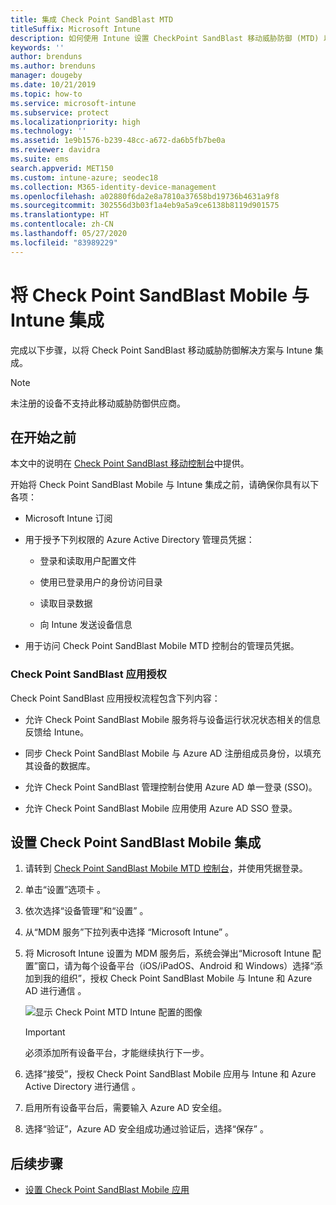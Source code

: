 ```yaml
---
title: 集成 Check Point SandBlast MTD
titleSuffix: Microsoft Intune
description: 如何使用 Intune 设置 CheckPoint SandBlast 移动威胁防御 (MTD) 以控制移动设备对公司资源的访问。
keywords: ''
author: brenduns
ms.author: brenduns
manager: dougeby
ms.date: 10/21/2019
ms.topic: how-to
ms.service: microsoft-intune
ms.subservice: protect
ms.localizationpriority: high
ms.technology: ''
ms.assetid: 1e9b1576-b239-48cc-a672-da6b5fb7be0a
ms.reviewer: davidra
ms.suite: ems
search.appverid: MET150
ms.custom: intune-azure; seodec18
ms.collection: M365-identity-device-management
ms.openlocfilehash: a02880f6da2e8a7810a37658bd19736b4631a9f8
ms.sourcegitcommit: 302556d3b03f1a4eb9a5a9ce6138b8119d901575
ms.translationtype: HT
ms.contentlocale: zh-CN
ms.lasthandoff: 05/27/2020
ms.locfileid: "83989229"
---
```

# <a name="integrate-check-point-sandblast-mobile-with-intune"></a>将 Check Point SandBlast Mobile 与 Intune 集成

完成以下步骤，以将 Check Point SandBlast 移动威胁防御解决方案与 Intune 集成。

> [!NOTE]
> 未注册的设备不支持此移动威胁防御供应商。

## <a name="before-you-begin"></a>在开始之前

本文中的说明在 [Check Point SandBlast 移动控制台](https://intune-4.eu1.locsec.net/)中提供。 

开始将 Check Point SandBlast Mobile 与 Intune 集成之前，请确保你具有以下各项：

- Microsoft Intune 订阅

- 用于授予下列权限的 Azure Active Directory 管理员凭据：

  - 登录和读取用户配置文件

  - 使用已登录用户的身份访问目录

  - 读取目录数据

  - 向 Intune 发送设备信息

- 用于访问 Check Point SandBlast Mobile MTD 控制台的管理员凭据。

### <a name="check-point-sandblast-app-authorization"></a>Check Point SandBlast 应用授权

Check Point SandBlast 应用授权流程包含下列内容：

- 允许 Check Point SandBlast Mobile 服务将与设备运行状况状态相关的信息反馈给 Intune。

- 同步 Check Point SandBlast Mobile 与 Azure AD 注册组成员身份，以填充其设备的数据库。

- 允许 Check Point SandBlast 管理控制台使用 Azure AD 单一登录 (SSO)。

- 允许 Check Point SandBlast Mobile 应用使用 Azure AD SSO 登录。

## <a name="to-set-up-check-point-sandblast-mobile-integration"></a>设置 Check Point SandBlast Mobile 集成

1. 请转到 [Check Point SandBlast Mobile MTD 控制台](https://intune-4.eu1.locsec.net/)，并使用凭据登录。

2. 单击“设置”选项卡  。

3. 依次选择“设备管理”和“设置”   。

4. 从“MDM 服务”下拉列表中选择 “Microsoft Intune”   。

5. 将 Microsoft Intune 设置为 MDM 服务后，系统会弹出“Microsoft Intune 配置”窗口，请为每个设备平台（iOS/iPadOS、Android 和 Windows）选择“添加到我的组织”，授权 Check Point SandBlast Mobile 与 Intune 和 Azure AD 进行通信   。

    ![显示 Check Point MTD Intune 配置的图像](./media/checkpoint-sandblast-mobile-mtd-connector-integration/checkpoint-MTD-1.PNG)

    > [!IMPORTANT]
    > 必须添加所有设备平台，才能继续执行下一步。

6. 选择“接受”，授权 Check Point SandBlast Mobile 应用与 Intune 和 Azure Active Directory 进行通信  。

7. 启用所有设备平台后，需要输入 Azure AD 安全组。

8. 选择“验证”，Azure AD 安全组成功通过验证后，选择“保存”   。

## <a name="next-steps"></a>后续步骤

- [设置 Check Point SandBlast Mobile 应用](mtd-apps-ios-app-configuration-policy-add-assign.md)

